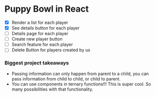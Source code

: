 # Puppy Bowl in React

- [x] Render a list for each player
- [x] See details button for each player
- [ ] Details page for each player
- [ ] Create new player button
- [ ] Search feature for each player
- [ ] Delete Button for players created by us

### Biggest project takeaways

- Passing information can only happen from parent to a child, you can pass information from child to child, or child to parent.
- You can use components in ternary functions!!! This is super cool. So many possibilities with that functionality.
